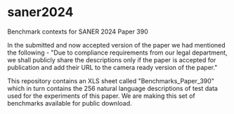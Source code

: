 # saner2024
Benchmark contexts for SANER 2024 Paper 390

In the submitted and now accepted version of the paper we had mentioned the following - 
"Due to compliance requirements from our legal department, we
shall publicly share the descriptions only if the paper is accepted for
publication and add their URL to the camera ready version of the
paper."

This repository contains an XLS sheet called "Benchmarks_Paper_390" which in turn 
contains the 256 natural language descriptions of test data used for the experiments 
of this paper. We are making this set of benchmarks available for public download.